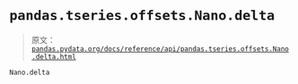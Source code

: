# `pandas.tseries.offsets.Nano.delta`

> 原文：[`pandas.pydata.org/docs/reference/api/pandas.tseries.offsets.Nano.delta.html`](https://pandas.pydata.org/docs/reference/api/pandas.tseries.offsets.Nano.delta.html)

```py
Nano.delta
```
